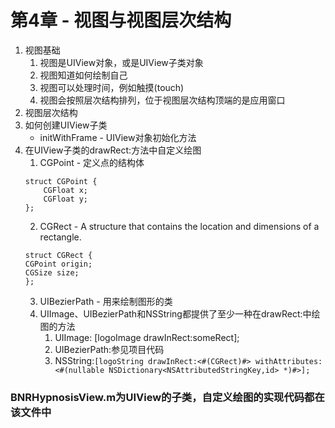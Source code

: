 # 第4章 - 视图与视图层次结构
1. 视图基础
	1. 视图是UIView对象，或是UIView子类对象
	2. 视图知道如何绘制自己
	3. 视图可以处理时间，例如触摸(touch)
	4. 视图会按照层次结构排列，位于视图层次结构顶端的是应用窗口
2. 视图层次结构
3. 如何创建UIView子类
	* initWithFrame - UIView对象初始化方法
4. 在UIView子类的drawRect:方法中自定义绘图
	1. CGPoint - 定义点的结构体
	```
	struct CGPoint {
	    CGFloat x;
	    CGFloat y;
	};
	```
	2. CGRect - A structure that contains the location and dimensions of a rectangle.
	```
	struct CGRect {
    CGPoint origin;
    CGSize size;
	};
	```
	3. UIBezierPath - 用来绘制图形的类
	4. UIImage、UIBezierPath和NSString都提供了至少一种在drawRect:中绘图的方法
		1. UIImage: [logoImage drawInRect:someRect];
		2. UIBezierPath:参见项目代码
		3. NSString:```[logoString drawInRect:<#(CGRect)#> withAttributes:<#(nullable NSDictionary<NSAttributedStringKey,id> *)#>];```

### BNRHypnosisView.m为UIView的子类，自定义绘图的实现代码都在该文件中
